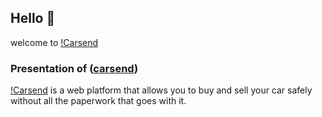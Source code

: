 ## Hello 👋

welcome to [!Carsend](https://cardsend.com/)

### Presentation of (<a href="https://carsend.com" target="_blank">carsend</a>)

[!Carsend](https://cardsend.com/) is a web platform that allows you to buy and sell your car safely without all the paperwork that goes with it. 


